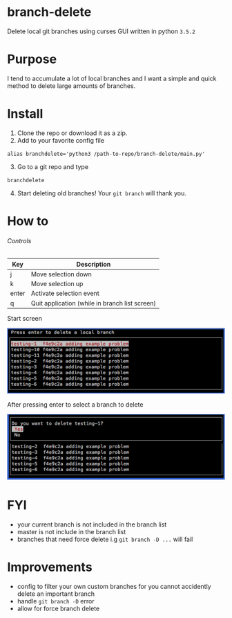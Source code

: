 # branch-delete

Delete local git branches using curses GUI written in python `3.5.2`

# Purpose

I tend to accumulate a lot of local branches and I want a simple and quick method to delete large amounts of branches.

# Install
1. Clone the repo or download it as a zip.
2. Add to your favorite config file
  ```
  alias branchdelete='python3 /path-to-repo/branch-delete/main.py'
  ```
3. Go to a git repo and type
```
branchdelete
```
4. Start deleting old branches! Your `git branch` will thank you.

# How to

###### Controls

| Key | Description |
| --- | --- |
| j | Move selection down |
| k | Move selection up |
| enter | Activate selection event |
| q | Quit application (while in branch list screen) |

Start screen

![Start Screen](https://github.com/nadr0/branch-delete/blob/master/images/branch-delete-start.png)

After pressing enter to select a branch to delete

![Selection Screen](https://github.com/nadr0/branch-delete/blob/master/images/branch-delete-select.png)

# FYI

- your current branch is not included in the branch list
- master is not include in the branch list
- branches that need force delete i.g `git branch -D ...` will fail

# Improvements

- config to filter your own custom branches for you cannot accidently delete an important branch
- handle `git branch -D` error
- allow for force branch delete
